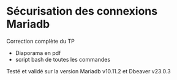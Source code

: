 # Sécurisation des connexions Mariadb
Correction complète du TP
 * Diaporama en pdf
 * script bash de toutes les commandes
 
Testé et validé sur la version Mariadb v10.11.2 et Dbeaver v23.0.3
